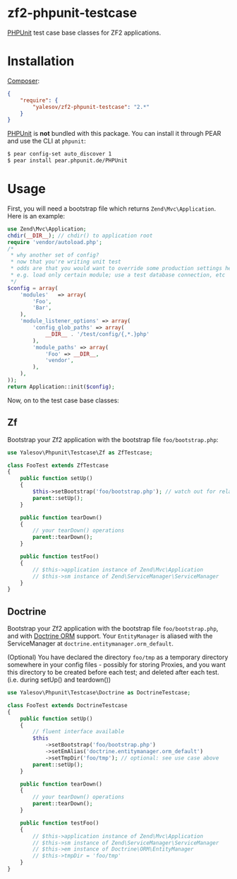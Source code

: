 # zf2-phpunit-testcase

[PHPUnit](http://phpunit.de/) test case base classes for ZF2 applications.

# Installation

[Composer](http://getcomposer.org/):

```json
{
    "require": {
        "yalesov/zf2-phpunit-testcase": "2.*"
    }
}
```

[PHPUnit](http://phpunit.de/) is **not** bundled with this package. You can install it through PEAR and use the CLI at `phpunit`:

```sh
$ pear config-set auto_discover 1
$ pear install pear.phpunit.de/PHPUnit
```

# Usage

First, you will need a bootstrap file which returns  `Zend\Mvc\Application`. Here is an example:

```php
use Zend\Mvc\Application;
chdir(__DIR__); // chdir() to application root
require 'vendor/autoload.php';
/*
 * why another set of config?
 * now that you're writing unit test
 * odds are that you would want to override some production settings here,
 * e.g. load only certain module; use a test database connection, etc
 */
$config = array(
    'modules'   => array(
        'Foo',
        'Bar',
    ),
    'module_listener_options' => array(
        'config_glob_paths' => array(
            __DIR__ . '/test/config/{,*.}php'
        ),
        'module_paths' => array(
            'Foo' => __DIR__,
            'vendor',
        ),
    ),
));
return Application::init($config);
```

Now, on to the test case base classes:

## Zf

Bootstrap your Zf2 application with the bootstrap file `foo/bootstrap.php`:

```php
use Yalesov\Phpunit\Testcase\Zf as ZfTestcase;

class FooTest extends ZfTestcase
{
    public function setUp()
    {
        $this->setBootstrap('foo/bootstrap.php'); // watch out for relative dirs! - use __DIR__ if needed
        parent::setUp();
    }

    public function tearDown()
    {
        // your tearDown() operations
        parent::tearDown();
    }

    public function testFoo()
    {
        // $this->application instance of Zend\Mvc\Application
        // $this->sm instance of Zend\ServiceManager\ServiceManager
    }
}
```

## Doctrine

Bootstrap your Zf2 application with the bootstrap file `foo/bootstrap.php`, and with [Doctrine ORM](http://www.doctrine-project.org/projects/orm.html) support. Your `EntityManager` is aliased with the ServiceManager at `doctrine.entitymanager.orm_default`.

(Optional) You have declared the directory `foo/tmp` as a temporary directory somewhere in your config files - possibly for storing Proxies, and you want this directory to be created before each test; and deleted after each test. (i.e. during setUp() and teardown())

```php
use Yalesov\Phpunit\Testcase\Doctrine as DoctrineTestcase;

class FooTest extends DoctrineTestcase
{
    public function setUp()
    {
        // fluent interface available
        $this
            ->setBootstrap('foo/bootstrap.php')
            ->setEmAlias('doctrine.entitymanager.orm_default')
            ->setTmpDir('foo/tmp'); // optional: see use case above
        parent::setUp();
    }

    public function tearDown()
    {
        // your tearDown() operations
        parent::tearDown();
    }

    public function testFoo()
    {
        // $this->application instance of Zend\Mvc\Application
        // $this->sm instance of Zend\ServiceManager\ServiceManager
        // $this->em instance of Doctrine\ORM\EntityManager
        // $this->tmpDir = 'foo/tmp'
    }
}
```
